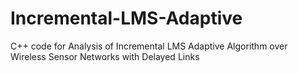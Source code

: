 # Incremental-LMS-Adaptive
C++ code for Analysis of Incremental LMS Adaptive Algorithm over Wireless Sensor Networks with Delayed Links

